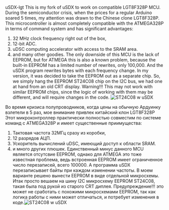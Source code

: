 uSDX-lgt This is my fork of uSDX to work on compatible LGT8F328P MCU.
During the semiconductor crisis, when the prices for a regular Arduino soared 5 times, my attention was drawn to the Chinese clone LGT8F328P.
This microcontroller is almost completely compatible with the ATMEGA328P in terms of command system and has significant advantages:
1) 32 MHz clock frequency right out of the box,
2) 12-bit ADC.
3) uDSC computing accelerator with access to the SRAM area.
4) and many other goodies.
The only downside of this MCU is the lack of EEPROM, but for ATMEGA this is also a known problem, because the built-in EEPROM has a limited number of rewrites, only 100,000. And the uSDX program rewrites bytes with each frequency change. In my version, it was decided to take the EEPROM out as a separate chip. So, we simply hang the EEPROM ST24C08 chip on the I2C bus, we had one at hand from an old CRT display. Warning!!! This may not work with similar EEPROM chips, since the logic of working with them may be different, and will require changes in the code.
![ST24C08 w uSDX](https://github.com/user-attachments/assets/d678972e-f4b9-4234-818c-53d1562d2970)



Во время кризиса полупроводников, когда цены на обычную Ардуинку взлетели в 5 раз, мое внимание привлек китайский клон LGT8F328P
Этот микроконтроллер практически полностью совместим по системе команд с ATMEGA328P и имеет существенные приимущества:
1) Тактовая частота 32МГц сразу из коробки,
2) 12 разрядов АЦП.
3) Ускоритель вычислений uDSC, имеющий доступ к области SRAM.
4) и много других плюшек.
Единственный минус данного MCU является отсутсвие EEPROM, однако для ATMEGA это тоже известная проблема, ведь встроенная EEPROM имеет ограниченное число перезаписей, всего 100000. А программа uSDX перезаписывает байты при каждом изменении частоты. В моем варианте решено вынести EEPROM в виде отдельной микросхемы. Итак просто вешаем на шину I2C микросхему EEPROM ST24C08, такая была под рукой из старого CRT диплея. Предупреждение!!! это может не сработать с похожими микросхемами EEPROM, так как логика работы с ними может отличаться, и потребует изменения в коде.![ST24C08 w uSDX](https://github.com/user-attachments/assets/d678972e-f4b9-4234-818c-53d1562d2970)






